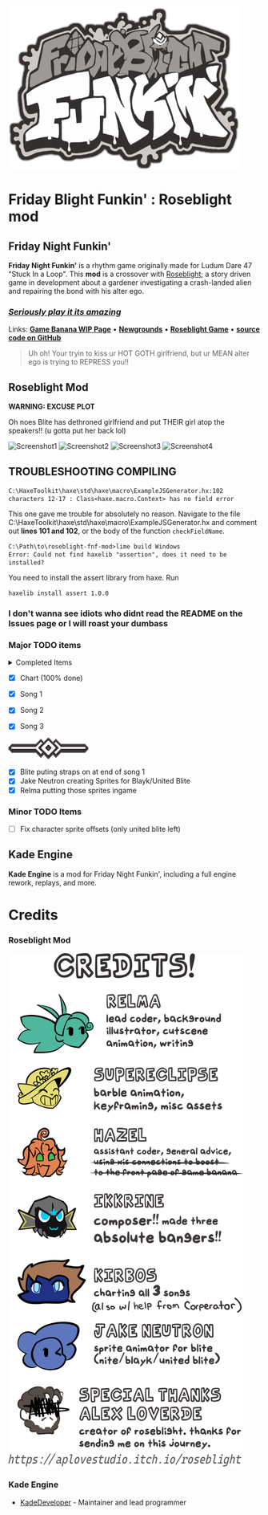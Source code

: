 ![FridayBlightFunkinLogo](art/thumbnailNewer.png)

# Friday Blight Funkin' : Roseblight mod

## Friday Night Funkin'
**Friday Night Funkin'** is a rhythm game originally made for Ludum Dare 47 "Stuck In a Loop". This **mod** is a crossover with [Roseblight](https://aplovestudio.itch.io/roseblight); a story driven game in development about a gardener investigating a crash-landed alien and repairing the bond with his alter ego.

### *[Seriously play it its amazing](https://aplovestudio.itch.io/roseblight)*

Links: [**Game Banana WIP Page**](https://gamebanana.com/wips/56972) • [**Newgrounds**](https://www.newgrounds.com/portal/view/770371) • [**Roseblight Game**](https://aplovestudio.itch.io/roseblight) • [**source code on GitHub**](https://github.com/relma2/roseblight-fnf-mod)
> Uh oh! Your tryin to kiss ur HOT GOTH girlfriend, but ur MEAN alter ego is trying to REPRESS you!!

## Roseblight Mod
**WARNING: EXCUSE PLOT**

Oh noes Blite has dethroned girlfriend and put THEIR girl atop the speakers!! (u gotta put her back lol)

![Screenshot1](https://images.gamebanana.com/img/ss/mods/611f2949c2713.jpg)
![Screenshot2](https://images.gamebanana.com/img/ss/mods/611f29b5030fd.jpg)
![Screenshot3](https://images.gamebanana.com/img/ss/mods/61202122123c6.jpg)
![Screenshot4](https://images.gamebanana.com/img/ss/mods/612021267fe76.jpg)

## TROUBLESHOOTING COMPILING
```
C:\HaxeToolkit\haxe\std\haxe\macro\ExampleJSGenerator.hx:102 characters 12-17 : Class<haxe.macro.Context> has no field error 
```
This one gave me trouble for absolutely no reason. Navigate to the file C:\HaxeToolkit\haxe\std\haxe\macro\ExampleJSGenerator.hx and comment out **lines 101 and 102**, or the body of the function `checkFieldName`.

```
C:\Path\to\roseblight-fnf-mod>lime build Windows
Error: Could not find haxelib "assertion", does it need to be installed?
```
You need to install the assert library from haxe. Run
```
haxelib install assert 1.0.0
```
### I don't wanna see idiots who didnt read the README on the Issues page or I will roast your dumbass

### Major TODO items
<details>
<summary> Completed Items </summary>

 - [x] Desaturate stage asset for the ahokau palette (done!)

 - [x] Mod Qrystal over girlfriend (skin; no actual code) (done!)

 - [x] Implement Pausa Notes (done!; and with sfx and Q bein scared!!)

 - [x] Compose all 3 songs (mad props to Ikkrine)

 - [x] Fix Barble Animation (Low Priority)
 - [x] Fix stage offsets (Low Priority)

 - [x] Modchart OR Code
  - [x] Nite's pointing and laughing when Combo missed
  - [x] Shop window breaking towards end of song 2
  - [x] Pausa animation from Blite on Pausa notes
  - [x] Screen shaking subtly on Pausa Notes

 - [x] Add Dialogue (done!)
 - [x] Implement Cutscene 3 (Placeholder cutscene done, need to)
  - Pan camera over Blite, take one strap off
  - snap animation, camera rapidly zooms over to bf
  - while camera is zomming, have each of the chains in grpchains1 flash in
  - have camera hold on bf_pausad 
 
 - [x] fix the beats at which Nite sings in song 1 so they actually do laugh when its not his turn
 - [x] fix the modchart cam zoom in song 2 so it stays zoomed in on the broken shop window
 - [x] tint bf miss animations dark
 - [x] make meme face blayks eyes smaller
 
![div](art/div.png)
</details>

 - [x] Chart (100% done)
  - [x] Song 1
  - [x] Song 2
  - [x] Song 3


![div](art/div.png)

 - [x] Blite puting straps on at end of song 1
 - [x] Jake Neutron creating Sprites for Blayk/United Blite
 - [x] Relma putting those sprites ingame

### Minor TODO Items

 - [ ] Fix character sprite offsets (only united blite left)

## Kade Engine
**Kade Engine** is a mod for Friday Night Funkin', including a full engine rework, replays, and more.

# Credits

### Roseblight Mod
![div](art/icon_credits.png)

### Kade Engine
- [KadeDeveloper](https://twitter.com/KadeDeveloper) - Maintainer and lead programmer
